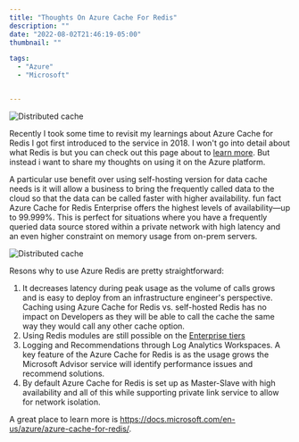 ```yaml
---
title: "Thoughts On Azure Cache For Redis"
description: ""
date: "2022-08-02T21:46:19-05:00"
thumbnail: ""

tags:
  - "Azure"
  - "Microsoft"


---
```


![Distributed cache](https://azurecomcdn.azureedge.net/cvt-0575bb7a1cf68c8dbe5697224d85b9818047b8965b5b42e076e5aee4946f7128/images/page/services/cache/distributed-cache.png)

Recently I took some time to revisit my learnings about Azure Cache for Redis I got first introduced to the service in 2018. I won't go into detail about what Redis is but you can check out this page about to [learn more](https://redis.io/docs/about/). But instead i want to share my thoughts on using it on the Azure platform.

A particular use benefit over using self-hosting version for data cache needs is it will allow a business to bring the frequently called data to the cloud so that the data can be called faster with higher availability. fun fact Azure Cache for Redis Enterprise offers the highest levels of availability—up to 99.999%. This is perfect for situations where you have a frequently queried data source stored within a private network with high latency and an even higher constraint on memory usage from on-prem servers.

![Distributed cache](https://azurecomcdn.azureedge.net/cvt-0575bb7a1cf68c8dbe5697224d85b9818047b8965b5b42e076e5aee4946f7128/images/page/services/cache/distributed-cache.png)

Resons why to use Azure Redis are pretty straightforward:

1) It decreases latency during peak usage as the volume of calls grows and is easy to deploy from an infrastructure engineer's perspective. Caching using Azure Cache for Redis vs. self-hosted Redis has no impact on Developers as they will be able to call the cache the same way they would call any other cache option. 
2) Using Redis modules are still possible on the [Enterprise tiers](https://docs.microsoft.com/en-us/azure/azure-cache-for-redis/cache-overview#service-tiers) 
3) Logging and Recommendations through Log Analytics Workspaces. A key feature of the Azure Cache for Redis is as the usage grows the Microsoft Advisor service will identify performance issues and recommend solutions. 
4) By default Azure Cache for Redis is set up as Master-Slave with high availability and all of this while supporting private link service to allow for network isolation.

A great place to learn more is https://docs.microsoft.com/en-us/azure/azure-cache-for-redis/.
